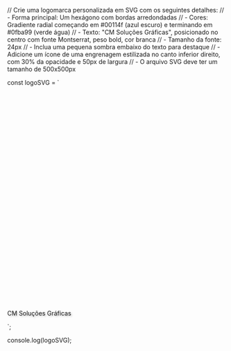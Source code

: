 // Crie uma logomarca personalizada em SVG com os seguintes detalhes:
// - Forma principal: Um hexágono com bordas arredondadas
// - Cores: Gradiente radial começando em #00114f (azul escuro) e terminando em #0fba99 (verde água)
// - Texto: "CM Soluções Gráficas", posicionado no centro com fonte Montserrat, peso bold, cor branca
// - Tamanho da fonte: 24px
// - Inclua uma pequena sombra embaixo do texto para destaque
// - Adicione um ícone de uma engrenagem estilizada no canto inferior direito, com 30% da opacidade e 50px de largura
// - O arquivo SVG deve ter um tamanho de 500x500px

const logoSVG = `
<svg width="500" height="500" xmlns="http://www.w3.org/2000/svg">
  <!-- Hexágono com gradiente -->
  <defs>
    <radialGradient id="grad1" cx="50%" cy="50%" r="50%" fx="50%" fy="50%">
      <stop offset="0%" style="stop-color:#00114f;stop-opacity:1" />
      <stop offset="100%" style="stop-color:#0fba99;stop-opacity:1" />
    </radialGradient>
  </defs>
  <polygon points="250,25 475,150 475,350 250,475 25,350 25,150"
    fill="url(#grad1)" stroke="none" rx="20" ry="20"/>

  <!-- Texto -->
  <text x="50%" y="50%" dominant-baseline="middle" text-anchor="middle"
    font-family="Montserrat" font-size="24" font-weight="bold" fill="#ffffff"
    style="text-shadow: 2px 2px 4px rgba(0,0,0,0.3);">
    CM Soluções Gráficas
  </text>

  <!-- Ícone de engrenagem -->
  <g opacity="0.3" transform="translate(400, 400)">
    <circle cx="0" cy="0" r="25" fill="#ffffff"/>
    <rect x="-15" y="-5" width="30" height="10" fill="#00114f" />
    <rect x="-5" y="-15" width="10" height="30" fill="#00114f" />
  </g>
</svg>
`;

console.log(logoSVG);
